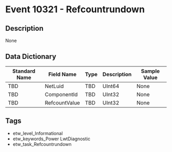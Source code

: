 # Event 10321 - Refcountrundown

## Description
None

## Data Dictionary
|Standard Name|Field Name|Type|Description|Sample Value|
|---|---|---|---|---|
|TBD|NetLuid|TBD|UInt64|None|None|
|TBD|ComponentId|TBD|UInt32|None|None|
|TBD|RefcountValue|TBD|UInt32|None|None|

## Tags
* etw_level_Informational
* etw_keywords_Power LwtDiagnostic
* etw_task_Refcountrundown